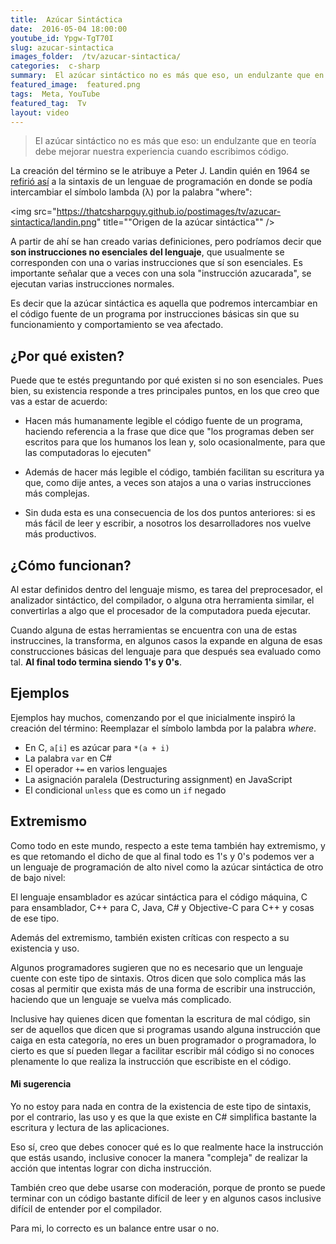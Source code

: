 ```yaml
---
title:  Azúcar Sintáctica
date:  2016-05-04 18:00:00
youtube_id: Ypgw-TgT70I
slug: azucar-sintactica
images_folder:  /tv/azucar-sintactica/
categories:  c-sharp
summary:  El azúcar sintáctico no es más que eso, un endulzante que en teoría debe mejorar nuestra experiencia cuando escribimos código.
featured_image:  featured.png
tags:  Meta, YouTube
featured_tag:  Tv
layout: video
---
```


> El azúcar sintáctico no es más que eso: un endulzante que en teoría debe mejorar nuestra experiencia cuando escribimos código.

La creación del término se le atribuye a Peter J. Landin quién en 1964 se <a href=" http://www.cs.cmu.edu/~crary/819-f09/Landin64.pdf" target="_blank" rel="nofollow">refirió así</a> a la sintaxis de un lenguae de programación en donde se podía intercambiar el símbolo lambda (λ) por la palabra "where":

<img src="https://thatcsharpguy.github.io/postimages/tv/azucar-sintactica/landin.png" title=""Origen de la azúcar sintáctica"" />

A partir de ahí se han creado varias definiciones, pero podríamos decir que **son instrucciones no esenciales del lenguaje**, que usualmente se corresponden con una o varias instrucciones que sí son esenciales. Es importante señalar que a veces con una sola "instrucción azucarada", se ejecutan varias instrucciones normales.

Es decir que la azúcar sintáctica es aquella que podremos intercambiar en el código fuente de un programa por instrucciones básicas sin que su funcionamiento y comportamiento se vea afectado.

## ¿Por qué existen?

Puede que te estés preguntando por qué existen si no son esenciales. Pues bien, su existencia responde a tres principales puntos, en los que creo que vas a estar de acuerdo:

- Hacen más humanamente legible el código fuente de un programa, haciendo referencia a la frase que dice que "los programas deben ser escritos para que los humanos los lean y, solo ocasionalmente, para que las computadoras lo ejecuten" 

- Además de hacer más legible el código, también facilitan su escritura ya que, como dije antes, a veces son atajos a una o varias instrucciones más complejas.

- Sin duda esta es una consecuencia de los dos puntos anteriores: si es más fácil de leer y escribir, a nosotros los desarrolladores nos vuelve más productivos.

## ¿Cómo funcionan?

Al estar definidos dentro del lenguaje mismo, es tarea del preprocesador, el analizador sintáctico, del compilador, o alguna otra herramienta similar, el convertirlas a algo que el procesador de la computadora pueda ejecutar.

Cuando alguna de estas herramientas se encuentra con una de estas instruccines, la transforma, en algunos casos la expande en alguna de esas construcciones básicas del lenguaje para que después sea evaluado como tal. **Al final todo termina siendo 1's y 0's**.

## Ejemplos

Ejemplos hay muchos, comenzando por el que inicialmente inspiró la creación del término: Reemplazar el símbolo lambda por la palabra *where*.

- En C, `a[i]` es azúcar para `*(a + i)`
- La palabra `var` en C#
- El operador `+=` en varios lenguajes
- La asignación paralela (Destructuring assignment) en JavaScript
- El condicional `unless` que es como un `if` negado

## Extremismo

Como todo en este mundo, respecto a este tema también hay extremismo, y es que retomando el dicho de que al final todo es 1's y 0's podemos ver a un lenguaje de programación de alto nivel como la azúcar sintáctica de otro de bajo nivel:

El lenguaje ensamblador es azúcar sintáctica para el código máquina, C para ensamblador, C++ para C, Java, C# y Objective-C para C++ y cosas de ese tipo.

Además del extremismo, también existen críticas con respecto a su existencia y uso.

Algunos programadores sugieren que no es necesario que un lenguaje cuente con este tipo de sintaxis. Otros dicen que solo complica más las cosas al permitir que exista más de una forma de escribir una instrucción, haciendo que un lenguaje se vuelva más complicado.

Inclusive hay quienes dicen que fomentan la escritura de mal código, sin ser de aquellos que dicen que si programas usando alguna instrucción que caiga en esta categoría, no eres un buen programador o programadora, lo cierto es que sí pueden llegar a facilitar escribir mál código si no conoces plenamente lo que realiza la instrucción que escribiste en el código.

#### Mi sugerencia

Yo no estoy para nada en contra de la existencia de este tipo de sintaxis, por el contrario, las uso y es que la que existe en C# simplifica bastante la escritura y lectura de las aplicaciones. 

Eso sí, creo que debes conocer qué es lo que realmente hace la instrucción que estás usando, inclusive conocer la manera "compleja" de realizar la acción que intentas lograr con dicha instrucción.

También creo que debe usarse con moderación, porque de pronto se puede terminar con un código bastante difícil de leer y en algunos casos inclusive difícil de entender por el compilador.

Para mi, lo correcto es un balance entre usar o no.